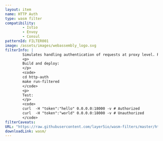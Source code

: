```yaml
---
layout: item
name: HTTP Auth
type: wasm filter
compatibility:
        - Istio
        - Envoy
        - Consul
patternId: FILTER001
image: /assets/images/webassembly_logo.svg
filterInfo: |
        Simulates handling authentication of requests at proxy level. Requests with a header `token` with value `hello` are accepted as authorized while the rest unauthorized. The actual authentication is handled by the Upstream server. Whenever the proxy recieves a request it extracts the `token` header and makes a request to the Upstream server which validates the token and returns a response.
        <p>
        Build and deploy:
        </p>
        <code>
        cd http-auth
        make run-filtered
        </code>
        <p>
        Test:
        </p>
        <code>
        curl  -H "token":"hello" 0.0.0.0:18000 -v # Authorized
        curl  -H "token":"world" 0.0.0.0:18000 -v # Unauthorized
        </code>
filterCaveats: 
URL: "https://raw.githubusercontent.com/layer5io/wasm-filters/master/http-auth/src/lib.rs"
downloadLink: wasm/
---
```

